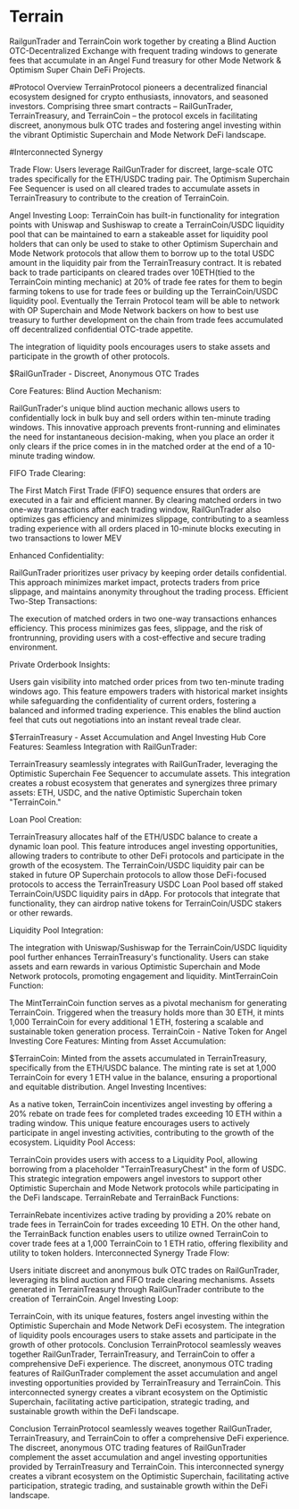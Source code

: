 # Terrain
RailgunTrader and TerrainCoin work together by creating a Blind Auction OTC-Decentralized Exchange with frequent trading windows to generate fees that accumulate in an Angel Fund treasury for other Mode Network & Optimism Super Chain DeFi Projects. 

#Protocol Overview
TerrainProtocol pioneers a decentralized financial ecosystem designed for crypto enthusiasts, innovators, and seasoned investors. Comprising three smart contracts – RailGunTrader, TerrainTreasury, and TerrainCoin – the protocol excels in facilitating discreet, anonymous bulk OTC trades and fostering angel investing within the vibrant Optimistic Superchain and Mode Network DeFi landscape.

#Interconnected Synergy

Trade Flow: Users leverage RailGunTrader for discreet, large-scale OTC trades specifically for the ETH/USDC trading pair. The Optimism Superchain Fee Sequencer is used on all cleared trades to accumulate assets in TerrainTreasury to contribute to the creation of TerrainCoin. 

Angel Investing Loop: TerrainCoin has built-in functionality for integration points with Uniswap and Sushiswap to create a TerrainCoin/USDC liquidity pool that can be maintained to earn a stakeable asset for liquidity pool holders that can only be used to stake to other Optimism Superchain and Mode Network protocols that allow them to borrow up to the total USDC amount in the liquidity pair from the TerrainTreasury contract. It is rebated back to trade participants on cleared trades over 10ETH(tied to the TerrainCoin minting mechanic) at 20% of trade fee rates for them to begin farming tokens to use for trade fees or building up the TerrainCoin/USDC liquidity pool. Eventually the Terrain Protocol team will be able to network with OP Superchain and Mode Network backers on how to best use treasury to further development on the chain from trade fees accumulated off decentralized confidential OTC-trade appetite. 

The integration of liquidity pools encourages users to stake assets and participate in the growth of other protocols.

$RailGunTrader - Discreet, Anonymous OTC Trades

Core Features:
Blind Auction Mechanism:

RailGunTrader's unique blind auction mechanic allows users to confidentially lock in bulk buy and sell orders within ten-minute trading windows. This innovative approach prevents front-running and eliminates the need for instantaneous decision-making, when you place an order it only clears if the price comes in in the matched order at the end of a 10-minute trading window. 

FIFO Trade Clearing:

The First Match First Trade (FIFO) sequence ensures that orders are executed in a fair and efficient manner. By clearing matched orders in two one-way transactions after each trading window, RailGunTrader also optimizes gas efficiency and minimizes slippage, contributing to a seamless trading experience with all orders placed in 10-minute blocks executing in two transactions to lower MEV

Enhanced Confidentiality:

RailGunTrader prioritizes user privacy by keeping order details confidential. This approach minimizes market impact, protects traders from price slippage, and maintains anonymity throughout the trading process.
Efficient Two-Step Transactions:

The execution of matched orders in two one-way transactions enhances efficiency. This process minimizes gas fees, slippage, and the risk of frontrunning, providing users with a cost-effective and secure trading environment.

Private Orderbook Insights:

Users gain visibility into matched order prices from two ten-minute trading windows ago. This feature empowers traders with historical market insights while safeguarding the confidentiality of current orders, fostering a balanced and informed trading experience. This enables the blind auction feel that cuts out negotiations into an instant reveal trade clear.

$TerrainTreasury - Asset Accumulation and Angel Investing Hub
Core Features:
Seamless Integration with RailGunTrader:

TerrainTreasury seamlessly integrates with RailGunTrader, leveraging the Optimistic Superchain Fee Sequencer to accumulate assets. This integration creates a robust ecosystem that generates and synergizes three primary assets: ETH, USDC, and the native Optimistic Superchain token "TerrainCoin."

Loan Pool Creation:

TerrainTreasury allocates half of the ETH/USDC balance to create a dynamic loan pool. This feature introduces angel investing opportunities, allowing traders to contribute to other DeFi protocols and participate in the growth of the ecosystem. The TerrainCoin/USDC liquidity pair can be staked in future OP Superchain protocols to allow those DeFi-focused protocols to access the TerrainTreasury USDC Loan Pool based off staked TerrainCoin/USDC liquidity pairs in dApp.  For protocols that integrate that functionality, they can airdrop native tokens for TerrainCoin/USDC stakers or other rewards. 

Liquidity Pool Integration:

The integration with Uniswap/Sushiswap for the TerrainCoin/USDC liquidity pool further enhances TerrainTreasury's functionality. Users can stake assets and earn rewards in various Optimistic Superchain and Mode Network protocols, promoting engagement and liquidity.
MintTerrainCoin Function:

The MintTerrainCoin function serves as a pivotal mechanism for generating TerrainCoin. Triggered when the treasury holds more than 30 ETH, it mints 1,000 TerrainCoin for every additional 1 ETH, fostering a scalable and sustainable token generation process.
TerrainCoin - Native Token for Angel Investing
Core Features:
Minting from Asset Accumulation:

$TerrainCoin: Minted from the assets accumulated in TerrainTreasury, specifically from the ETH/USDC balance. The minting rate is set at 1,000 TerrainCoin for every 1 ETH value in the balance, ensuring a proportional and equitable distribution.
Angel Investing Incentives:

As a native token, TerrainCoin incentivizes angel investing by offering a 20% rebate on trade fees for completed trades exceeding 10 ETH within a trading window. This unique feature encourages users to actively participate in angel investing activities, contributing to the growth of the ecosystem.
Liquidity Pool Access:

TerrainCoin provides users with access to a Liquidity Pool, allowing borrowing from a placeholder "TerrainTreasuryChest" in the form of USDC. This strategic integration empowers angel investors to support other Optimistic Superchain and Mode Network protocols while participating in the DeFi landscape.
TerrainRebate and TerrainBack Functions:

TerrainRebate incentivizes active trading by providing a 20% rebate on trade fees in TerrainCoin for trades exceeding 10 ETH. On the other hand, the TerrainBack function enables users to utilize owned TerrainCoin to cover trade fees at a 1,000 TerrainCoin to 1 ETH ratio, offering flexibility and utility to token holders.
Interconnected Synergy
Trade Flow:

Users initiate discreet and anonymous bulk OTC trades on RailGunTrader, leveraging its blind auction and FIFO trade clearing mechanisms.
Assets generated in TerrainTreasury through RailGunTrader contribute to the creation of TerrainCoin.
Angel Investing Loop:

TerrainCoin, with its unique features, fosters angel investing within the Optimistic Superchain and Mode Network DeFi ecosystem.
The integration of liquidity pools encourages users to stake assets and participate in the growth of other protocols.
Conclusion
TerrainProtocol seamlessly weaves together RailGunTrader, TerrainTreasury, and TerrainCoin to offer a comprehensive DeFi experience. The discreet, anonymous OTC trading features of RailGunTrader complement the asset accumulation and angel investing opportunities provided by TerrainTreasury and TerrainCoin. This interconnected synergy creates a vibrant ecosystem on the Optimistic Superchain, facilitating active participation, strategic trading, and sustainable growth within the DeFi landscape.

Conclusion
TerrainProtocol seamlessly weaves together RailGunTrader, TerrainTreasury, and TerrainCoin to offer a comprehensive DeFi experience. The discreet, anonymous OTC trading features of RailGunTrader complement the asset accumulation and angel investing opportunities provided by TerrainTreasury and TerrainCoin. This interconnected synergy creates a vibrant ecosystem on the Optimistic Superchain, facilitating active participation, strategic trading, and sustainable growth within the DeFi landscape.


